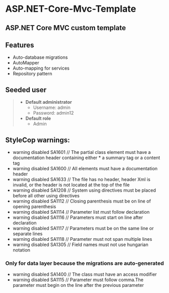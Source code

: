 # ASP.NET-Core-Mvc-Template
## ASP.NET Core MVC custom template

## Features
* Auto-database migrations
* AutoMapper
* Auto-mapping for services
* Repository pattern

## Seeded user
> * **Default administrator**
>   * Username: admin
>   * Password: admin12
> * **Default role**
>   * Admin

## StyleCop warnings:
* warning disabled SA1601 // The partial class element must have a documentation header containing either * a summary tag or a content tag
* warning disabled SA1600 // All elements must have a documentation header
* warning disabled SA1633 // The file has no header, header Xml is invalid, or the header is not located at the top of the file
* warning disabled SA1208 // System using directives must be placed before all other using directives
* warning disabled SA1112 // Closing parenthesis must be on line of opening parenthesis
* warning disabled SA1114 // Parameter list must follow declaration
* warning disabled SA1116 // Parameters must start on line after declaration
* warning disabled SA1117 // Parameters must be on the same line or separate lines
* warning disabled SA1118 // Parameter must not span multiple lines
* warning disabled SA1305 // Field names must not use hungarian notation

### Only for data layer because the migrations are auto-generated
* warning disabled SA1400 // The class must have an access modifier
* warning disabled SA1115 // Parameter must follow comma.The parameter must begin on the line after the previous parameter
